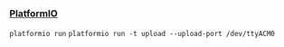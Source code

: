### [PlatformIO](https://platformio.org/)
`platformio run`
`platformio run -t upload --upload-port /dev/ttyACM0`
